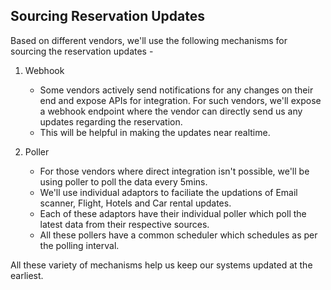 ## Sourcing Reservation Updates

Based on different vendors, we'll use the following mechanisms for sourcing the reservation updates -

1. Webhook
    - Some vendors actively send notifications for any changes on their end and expose APIs for integration. For such vendors, we'll expose a webhook endpoint where the vendor can directly send us any updates regarding the reservation.
    - This will be helpful in making the updates near realtime.

2. Poller
    - For those vendors where direct integration isn't possible, we'll be using poller to poll the data every 5mins.
    - We'll use individual adaptors to faciliate the updations of Email scanner, Flight, Hotels and Car rental updates.
    - Each of these adaptors have their individual poller which poll the latest data from their respective sources.
    - All these pollers have a common scheduler which schedules as per the polling interval.


All these variety of mechanisms help us keep our systems updated at the earliest.
